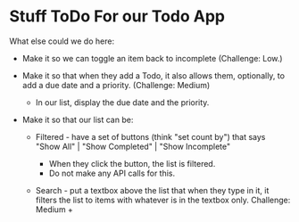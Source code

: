 # Stuff ToDo For our Todo App

What else could we do here:

- Make it so we can toggle an item back to incomplete (Challenge: Low.)
- Make it so that when they add a Todo, it also allows them, optionally, to add a due date and a priority. (Challenge: Medium)

  - In our list, display the due date and the priority.

- Make it so that our list can be:

  - Filtered - have a set of buttons (think "set count by") that says "Show All" | "Show Completed" | "Show Incomplete"

    - When they click the button, the list is filtered.
    - Do not make any API calls for this.

  - Search - put a textbox above the list that when they type in it, it filters the list to items with whatever is in
    the textbox only. Challenge: Medium +
